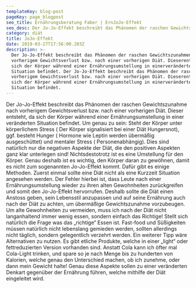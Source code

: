 ```yaml
---
templateKey: blog-post
pageKey: page_blogpost
seo_title: Ernährungsberatung Faber | ErnJoJo-Effekt
seo_desc: Der Jo-Jo-Effekt beschreibt das Phänomen der raschen Gewichtszunahmenach vorherigem Gewichtsverlust bzw. nach einer vorherigen Diät.
category: diät
title: JoJo-Effekt
date: 2019-03-27T17:56:00.203Z
description: >-
  Der Jo-Jo-Effekt beschreibt das Phänomen der raschen Gewichtszunahmenach
  vorherigem Gewichtsverlust bzw. nach einer vorherigen Diät. Dieserentsteht, da
  sich der Körper während einer Ernährungsumstellung in einerveränderten
  Situation befindet. Der Jo-Jo-Effekt beschreibt das Phänomen der raschen Gewichtszunahmenach
  vorherigem Gewichtsverlust bzw. nach einer vorherigen Diät. Dieserentsteht, da
  sich der Körper während einer Ernährungsumstellung in einerveränderten
  Situation befindet.
---
```

Der Jo-Jo-Effekt beschreibt das Phänomen der raschen Gewichtszunahme
nach vorherigem Gewichtsverlust bzw. nach einer vorherigen Diät. Dieser
entsteht, da sich der Körper während einer Ernährungsumstellung in einer
veränderten Situation befindet. Um genau zu sein: Steht der Körper unter
körperlichem Stress ( Der Körper signalisiert bei einer Diät Hungersnot),
ggf. besteht Hunger ( Hormone wie Leptin werden übermäßig
ausgeschüttet) und mentaler Stress ( Personenabhängig). Dies sind
natürlich nur die negativen Aspekte der Diät, die den positiven Aspekten
ganz klar unterlegen sind! Nichtsdestotrotz ist es eine Umstellung für den
Körper. Genau deshalb ist es wichtig, den Körper daran zu gewöhnen,
damit es nicht zum sogenannten Jo-Jo-Effekt kommt. Dafür gibt es einige
Methoden. Zuerst einmal sollte eine Diät nicht als eine Kurzzeit Situation
angesehen werden. Der Fehler hierbei ist, dass Leute nach einer
Ernährungsumstellung wieder zu ihren alten Gewohnheiten zurückgreifen
und somit den Jo-Jo-Effekt hervorrufen. Deshalb sollte die Diät einen
Anstoss geben, sein Lebensstil anzupassen und auf seine Ernährung auch
nach der Diät zu achten, um übermäßige Gewichtszunahme vorzubeugen.
Um alte Gewohnheiten zu vermeiden, muss ich nach der Diät nicht
langanhaltend immer wenig essen, sondern einfach das Richtige! Stellt sich
natürlich die Frage was das „richtige“ Essen ist. Fast-food und Süßigkeiten
müssen natürlich nicht lebenslang gemieden werden, sollten allerdings
nicht täglich, sondern gelegentlich verzehrt werden. Ein weiterer Tipp wäre
Alternativen zu nutzen. Es gibt etliche Produkte, welche in einer „light“ oder
fettreduzierten Version vorhanden sind. Anstatt Cola kann ich öfter mal
Cola-Light trinken, und spare so je nach Menge bis zu hunderten von
Kalorien, welche genau den Unterschied machen, ob ich zunehme, oder
dann mein Gewicht halte! Genau diese Aspekte sollen zu einer veränderten
Denkart gegenüber der Ernährung führen, welche mithilfe der Diät
eingeleitet wird.
